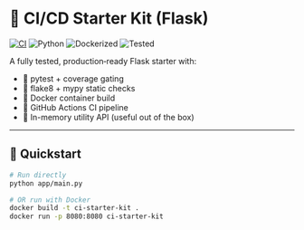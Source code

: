 # 🧪 CI/CD Starter Kit (Flask)

[![CI](https://github.com/AChad10/ci-cd-starterkit/actions/workflows/ci.yml/badge.svg)](https://github.com/AChad10/ci-cd-starterkit/actions)
![Python](https://img.shields.io/badge/python-3.11-blue)
![Dockerized](https://img.shields.io/badge/docker-ready-brightgreen)
![Tested](https://img.shields.io/badge/tests-passing-success)
<!-- Optional: Coverage -->
<!-- ![Coverage](https://img.shields.io/codecov/c/github/arnavchaddha/ci-cd-starterkit) -->

A fully tested, production‑ready Flask starter with:

- 🧪 pytest + coverage gating
- 🧼 flake8 + mypy static checks
- 🐳 Docker container build
- 🤖 GitHub Actions CI pipeline
- 🧠 In-memory utility API (useful out of the box)

---

## 🚀 Quickstart

```bash
# Run directly
python app/main.py

# OR run with Docker
docker build -t ci-starter-kit .
docker run -p 8080:8080 ci-starter-kit
